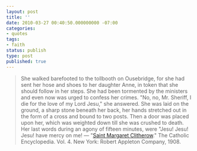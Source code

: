 ```yaml
---
layout: post
title: ''
date: 2010-03-27 00:40:50.000000000 -07:00
categories:
- quotes
tags:
- faith
status: publish
type: post
published: true
---
```

> She walked barefooted to the tollbooth on Ousebridge, for she had sent her hose and shoes to her daughter Anne, in token that she should follow in her steps. She had been tormented by the ministers and even now was urged to confess her crimes. "No, no, Mr. Sheriff, I die for the love of my Lord Jesu," she answered. She was laid on the ground, a sharp stone beneath her back, her hands stretched out in the form of a cross and bound to two posts. Then a door was placed upon her, which was weighted down till she was crushed to death. Her last words during an agony of fifteen minutes, were "Jesu! Jesu! Jesu! have mercy on me!
&mdash; "[Saint Margaret Clitherow](http://www.newadvent.org/cathen/04059b.htm)." The Catholic Encyclopedia. Vol. 4. New York: Robert Appleton Company, 1908.
